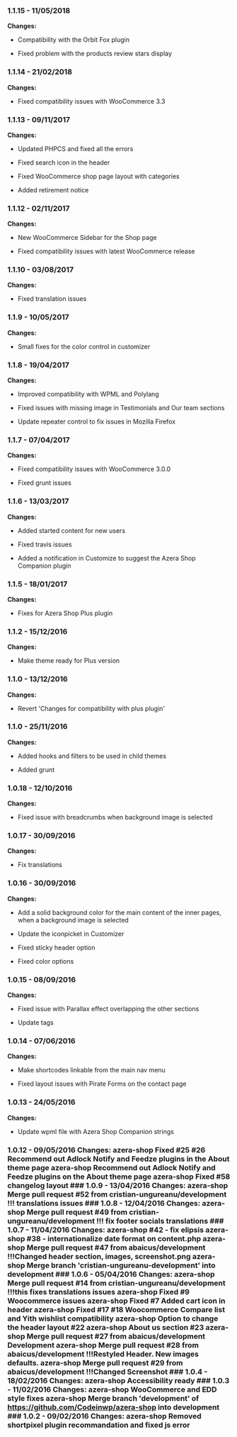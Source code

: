 
### 1.1.15 - 11/05/2018
**Changes:** 
- Compatibility with the Orbit Fox plugin
- Fixed problem with the products review stars display

### 1.1.14 - 21/02/2018
**Changes:** 
- Fixed compatibility issues with WooCommerce 3.3

### 1.1.13 - 09/11/2017

**Changes:** 

- Updated PHPCS and fixed all the errors

- Fixed search icon in the header

- Fixed WooCommerce shop page layout with categories

- Added retirement notice



### 1.1.12 - 02/11/2017

**Changes:** 

- New WooCommerce Sidebar for the Shop page

- Fixed compatibility issues with latest WooCommerce release



### 1.1.10 - 03/08/2017

**Changes:**

- Fixed translation issues


### 1.1.9 - 10/05/2017

**Changes:** 

- Small fixes for the color control in customizer


### 1.1.8 - 19/04/2017

**Changes:** 

- Improved compatibility with WPML and Polylang

- Fixed issues with missing image in Testimonials and Our team sections

- Update repeater control to fix issues in Mozilla Firefox


### 1.1.7 - 07/04/2017

**Changes:** 

- Fixed compatibility issues with WooCommerce 3.0.0

- Fixed grunt issues


### 1.1.6 - 13/03/2017

**Changes:** 

- Added started content for new users

- Fixed travis issues

- Added a notification in Customize to suggest the Azera Shop Companion plugin


### 1.1.5 - 18/01/2017

**Changes:** 

- Fixes for Azera Shop Plus plugin


### 1.1.2 - 15/12/2016

**Changes:** 

- Make theme ready for Plus version


### 1.1.0 - 13/12/2016

**Changes:** 

- Revert 'Changes for compatibility with plus plugin'


### 1.1.0 - 25/11/2016

**Changes:** 

- Added hooks and filters to be used in child themes

- Added grunt


### 1.0.18 - 12/10/2016

**Changes:** 

- Fixed issue with breadcrumbs when background image is selected


### 1.0.17 - 30/09/2016

**Changes:** 

- Fix translations


### 1.0.16 - 30/09/2016

**Changes:** 

- Add a solid background color for the main content of the inner pages, when a background image is selected

- Update the iconpicket in Customizer

- Fixed sticky header option

- Fixed color options


### 1.0.15 - 08/09/2016

**Changes:** 

- Fixed issue with Parallax effect overlapping the other sections

- Update tags


### 1.0.14 - 07/06/2016

**Changes:** 

- Make shortcodes linkable from the main nav menu

- Fixed layout issues with Pirate Forms on the contact page


### 1.0.13 - 24/05/2016

**Changes:** 

- Update wpml file with Azera Shop Companion strings

 ### 1.0.12 - 09/05/2016 Changes: azera-shop Fixed #25 #26 Recommend out Adlock Notify and Feedze plugins in the About theme page azera-shop Recommend out Adlock Notify and Feedze plugins on the About theme page azera-shop Fixed #58 changelog layout ### 1.0.9 - 13/04/2016 Changes: azera-shop Merge pull request #52 from cristian-ungureanu/development !!! translations issues ### 1.0.8 - 12/04/2016 Changes: azera-shop Merge pull request #49 from cristian-ungureanu/development !!! fix footer socials translations ### 1.0.7 - 11/04/2016 Changes: azera-shop #42 - fix elipsis azera-shop #38 - internationalize date format on content.php azera-shop Merge pull request #47 from abaicus/development !!!Changed header section, images, screenshot.png azera-shop Merge branch 'cristian-ungureanu-development' into development ### 1.0.6 - 05/04/2016 Changes: azera-shop Merge pull request #14 from cristian-ungureanu/development !!!this fixes translations issues azera-shop Fixed #9 Woocommerce issues azera-shop Fixed #7 Added cart icon in header azera-shop Fixed #17 #18 Woocommerce Compare list and Yith wishlist compatibility azera-shop Option to change the header layout #22 azera-shop About us section #23 azera-shop Merge pull request #27 from abaicus/development Development azera-shop Merge pull request #28 from abaicus/development !!!Restyled Header. New images defaults. azera-shop Merge pull request #29 from abaicus/development !!!Changed Screenshot ### 1.0.4 - 18/02/2016 Changes: azera-shop Accessibility ready ### 1.0.3 - 11/02/2016 Changes: azera-shop WooCommerce and EDD style fixes azera-shop Merge branch 'development' of https://github.com/Codeinwp/azera-shop into development ### 1.0.2 - 09/02/2016 Changes: azera-shop Removed shortpixel plugin recommandation and fixed js error
